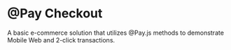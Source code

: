 @Pay Checkout
==================

A basic e-commerce solution that utilizes @Pay.js methods to demonstrate Mobile Web and 2-click transactions.
